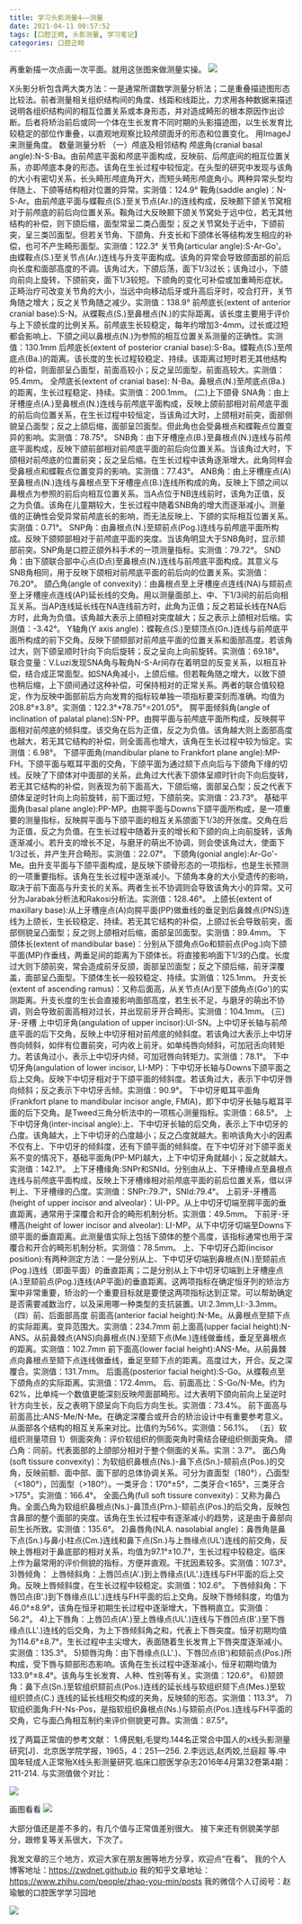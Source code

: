 ```yaml
---
title: 学习头影测量4——测量
date: 2021-04-11 00:57:52
tags: [口腔正畸, 头影测量, 学习笔记]
categories: 口腔正畸
---
```

再重新描一次点画一次平面。就用这张图来做测量实操。
![](https://zymblog-1258069789.cos.ap-chengdu.myqcloud.com/blog0241-tycl04/01.png)

X头影分析包含两大类方法：一是通常所谓数学测量分析法；二是重叠描迹图形态比较法。前者测量相关组织结构间的角度、线距和线距比，力求用各种数据来描述说明各组织结构间的相互位置关系或本身形态，并对造成畸形的根本原因作出诊断。后者将矫治前后或同一个体在生长发育不同时期的头影描迹图，以生长发育比较稳定的部位作重叠，以直观地观察比较颅颌面牙的形态和位置变化。
用ImageJ来测量角度。
数量测量分析
（一）颅底及相邻结构
颅底角(cranial basal angle):N-S-Ba。由前颅底平面和颅底平面构成，反映前、后颅底间的相互位置关系，亦即颅底本身的形态。该角在生长过程中较恒定。在头型的研究中发现与该角的大小有密切关系，长头畸形颅底角开大，而短头畸形颅底角小。两种异常头型均伴随上、下颌等结构相对位置的异常。实测值：124.9°
鞍角(saddle angle)：N-S-Ar。由前颅底平面与蝶鞍点(S.)至关节点(Ar.)的连线构成，反映颞下颌关节窝相对于前颅底的前后向位置关系。鞍角过大反映颞下颌关节窝处于远中位，若无其他结构的补偿，则下颌后缩，面型常呈二类凸面型；反之关节窝处于近中，下颌前突，呈三类凹面型。但若关节角、下颌角、升支长和下颌体长等结构发生相应的补偿，也可不产生畸形面型。实测值：122.3°
关节角(articular angle):S-Ar-Go'。由蝶鞍点(S.)至关节点(Ar.)连线与升支平面构成。该角的异常会导致颌面部的前后向长度和面部高度的不调。该角过大，下颌后荡，面下1/3过长；该角过小，下颌向前向上旋转，下颌前突，面下1/3较短。下颌角的变化可补偿或加重畸形症状。正畸治疗可改变关节角的大小，当远中向移动后牙或升高后牙时，咬合打开，关节角随之增大；反之关节角随之减少。实测值：138.9°
前颅底长(extent of anterior cranial base):S-N。从蝶鞍点(S.)至鼻根点(N.)的实际距离。该长度主要用于评价与上下颌长度的比例关系。前颅底生长较稳定，每年约增加3-4mm。过长或过短都会影响上、下颌之间以鼻根点(N.)为参照的相互位置关系测量的正确性。实测值：130.1mm
后颅底长(extent of posterior cranial base):S-Ba。蝶鞍点(S.)至颅底点(Ba.)的距离。该长度的生长过程较稳定、持续。该距离过短时若无其他结构的补偿，则面部呈凸面型，前面高较小；反之呈凹面型，前面高较大。实测值：95.4mm。
全颅底长(extent of cranial base): N-Ba。鼻根点(N.)至颅底点(Ba.)的距离，生长过程稳定、持续。实测值：200.1mm。
(二)上下颌骨
SNA角：由上牙槽座点(A.)至鼻根点(N.)连线与前颅底平面构成，反映上颌前部相对前颅底平面的前后向位置关系，在生长过程中较恒定，当该角过大时，上颌相对前突，面部侧貌呈凸面型；反之上颌后缩，面部呈凹面型。但此角也会受鼻根点和蝶鞍点位置变异的影响。实测值：78.75°。
SNB角：由下牙槽座点(B.)至鼻根点(N.)连线与前颅底平面构成，反映下颌前部相对前颅底平面的前后向位置关系。当该角过大时，下颌相对前颅底的位置前突；反之呈后缩。在生长过程中该角逐渐增大。此角同样会受鼻根点和蝶鞍点位置变异的影响。实测值：77.43°。
ANB角：由上牙槽座点(A)至鼻根点(N.)连线与鼻根点至下牙槽座点(B.)连线所构成的角。反映上下颌之间以鼻根点为参照的前后向相互位置关系。当A点位于NB连线前时，该角为正值，反之为负值。该角在儿童期较大，生长过程中随着SNB角的增大而逐渐减小。测量值的正确性会受异常前颅底长的影响，而无法反映上、下颌的实际相互位置关系。实测值：0.71°。
SNP角：由鼻根点(N.)至颏前点(Pog.)连线与前颅底平面所构成。反映下颌颏部相对于前颅底平面的突度。当该角明显大于SNB角时，显示颏部前突。SNP角是口腔正颌外科手术的一项测量指标。实测值：79.72°。
SND角：由下颌联合部中心点(D点)至鼻根点(N.)连线与前颅底平面构成。其意义与SNB角相同，用于反映下颌相对前颅底平面的前后向的位置关系。实测值：76.20°。
颌凸角(angle of convexity)：由鼻根点至上牙槽座点连线(NA)与颏前点至上牙槽座点连线(AP)延长线的交角。用以测量面部上、中、下1/3间的前后向相互关系。当AP连线延长线在NA连线前方时，此角为正值；反之若延长线在NA后方时，此角为负值。该角越大表示上颌相对突度越大；反之表示上颌相对后缩。实测值：-3.42°。
Y轴角(Y axis angle)：蝶鞍点(S.)至颏顶点(Gn.)连线与前颅底平面所构成的前下交角。反映下颌颏部对前颅底平面的位置关系和面部高度。若该角过大，则下颌呈顺时针向下向后旋转；反之呈向上向前旋转。实测值：69.18°。
联合变量：V.Luzi发现SNA角与鞍角N-S-Ar间存在着明显的反变关系，以相互补偿，结合成正常面型。如SNA角减小，上颌后缩。但若鞍角随之增大，以致下颌也稍后缩，上下颌间通过这种补偿，可保持相对的正常关系。两者的联合值较稳定，作为反映中面部前后方向发育的指标较单独一项指标要深刻而准确。均值为208.8°±3.8°。实测值：122.3°+78.75°=201.05°。
腭平面倾斜角(angle of inclination of palatal plane):SN-PP。由腭平面与前颅底平面所构成，反映腭平面相对前颅底的倾斜度。该交角在后为正值，反之为负值。该角越大则上面部高度也越大，若无其它结构的补偿，则全面高也增大，该角在生长过程中较为恒定。实测值：6.98°。
下颌平面角(mandibular plane to Frankfort plane angle):MP-FH。下颌平面与眶耳平面的交角，下颌平面为通过颏下点向后与下颌角下缘的切线。反映了下颌体对中面部的关系，此角过大代表下颌体呈顺时针向下向后旋转，若无其它结构的补偿，则表现为前下面高大，下颌后缩，面部呈凸型；反之代表下颌体呈逆时针向上向前旋转，前下面过短，下颌前突。实测值：23.73°。
基础平面角(basal plane angle):PP-MP。由腭平面与Downs下颌平面所构成，是一项重要的测量指标，反映腭平面与下颌平面的相互关系颌面下1/3的开张度。交角在后为正值，反之为负值。在生长过程中随着升支的增长和下颌的向上向前旋转，该角逐渐减小。若升支的增长不足，与磨牙的萌出不协调，则会使该角过大，使面下1/3过长，并产生开合畸形。实测值：22.07°。
下颌角(gonial angle):Ar-Go'-Me。由升支平面与下颌平面构成，是反映下颌骨形态的一项指标，也是生长预测的一项重要指标。该角在生长过程中逐渐减小。下颌角本身的大小受遗传的影响，取决于前下面高与升支长的关系。两者生长不协调则会导致该角大小的异常。又可分为Jarabak分析法和Rakosi分析法。实测值：128.46°。
上颌长(extent of maxillary base):从上牙槽座点(A)向腭平面(PP)做垂线的垂足到后鼻棘点(PNS)连线为上颌长，生长较稳定、持续。若无其它结构的补偿，上颌过长会导致前突，面部侧貌呈凸面型；反之则上颌相对后缩，面部呈凹面型。实测值：89.4mm。
下颌体长(extent of mandibular base)：分别从下颌角点Go和颏前点(Pog.)向下颌平面(MP)作垂线，两垂足间的距离为下颌体长。将直接影响面下1/3的凸度。长度过大则下颌前突，常会造成前牙反颌，面部呈凹面型；反之下颌后缩，前牙深覆盖，面部呈凸面型。下颌体生长一般较稳定、持续。实测值：125.1mm。
升支长(extent of ascending ramus)：又称后面高，从关节点(Ar)至下颌角点(Go')的实测距离。升支长度的生长会直接影响面部高度，若生长不足，与磨牙的萌出不协调，则会导致前面高相对过长，并出现前牙开合畸形。实测值：104.1mm。
(三)牙-牙槽
上中切牙角(angulation of upper incisor):UI-SN。上中切牙长轴与前颅底平面的后下交角，反映上中切牙相对前颅底的倾斜度。若该角过大表示上中切牙唇向倾斜，如伴有位置前突，可内收上前牙。如单纯唇向倾斜，可加冠舌向转矩力。若该角过小，表示上中切牙内倾，可加冠唇向转矩力。实测值：78.1°。
下中切牙角(angulation of lower incisor, LI-MP)：下中切牙长轴与Downs下颌平面之后上交角。反映下中切牙相对于下颌平面的倾斜度。若该角过大，表示下中切牙唇向倾斜；反之表示下中切牙舌倾。实测值：90.9°。
下中切牙眶耳平面角(Frankfort plane to mandibular incisor angle, FMIA)，即下中切牙长轴与眶耳平面的后下交角。是Tweed三角分析法中的一项核心测量指标。实测值：68.5°。
上下中切牙角(inter-incisal angle):上、下中切牙长轴的后交角，表示上下中切牙的凸度。该角越大，上下中切牙的凸度越小；反之凸度就越大。影响该角大小的因素不仅有上、下中切牙的倾斜度，还有下颌平面的倾斜度。在下中切牙对下颌平面关系不变的情况下，基础平面角(PP-MP)越大，上下中切牙角就越小；反之就越大。实测值：142.1°。
上下牙槽缘角:SNPr和SNId。分别由从上、下牙槽缘点至鼻根点连线与前颅底平面构成，反映上下牙槽缘相对前颅底平面的前后位置关系，借以评判上、下牙槽缘的凸度。实测值：SNPr:79.7°，SNId:79.4°。
上前牙-牙槽高(height of upper incisor and alveolar)：UI-PP。从上中切牙切端至腭平面的垂直距离，通常用于深覆合和开合的畸形机制分析。实测值：49.5mm。
下前牙-牙槽高(height of lower incisor and alveolar): LI-MP。从下中切牙切端至Downs下颌平面的垂直距离。此测量值实际上包括下颌体的整个高度，该指标通常也用于深覆合和开合的畸形机制分析。实测值：78.5mm。
上、下中切牙凸距(incisor position):有两种测定方法：一是分别从上、下中切牙切端到鼻根点(N.)至颏前点(Pog.)连线（即面平面）的垂直距离；二是分别从上下中切牙切端到上牙槽座点(A.)至颏前点(Pog.)连线(AP平面)的垂直距离。这两项指标在确定恒牙列的矫治方案中非常重要，矫治的一个重要目标就是要使这两项指标达到正常。可以帮助确定是否需要减数治疗，以及采用哪一种类型的支抗装置。UI:2.3mm,LI:-3.3mm。
（四）前、后面部高度
前面高(anterior facial height):N-Me。从鼻根点至颏下点的实际距离。变异范围大。实测值：234.7mm
前上面高(upper facial height):N-ANS。从前鼻棘点(ANS)向鼻根点(N.)至颏下点(Me.)连线做垂线，垂足至鼻根点的距离。实测值：102.7mm
前下面高(lower facial height):ANS-Me。从前鼻棘点向鼻根点至颏下点连线做垂线，垂足至颏下点的距离。高度过大，开合。反之深覆合。实测值：131.7mm。
后面高(posterior facial height):S-Go。从蝶鞍点至下颌角点的实际距离。实测值：172.4mm。
后、前面高比：S-Go/N-Me。约为62%，比单纯一个数值更能深刻反映颅面部畸形。过大表明下颌向前向上呈逆时针方向生长，反之表明下颌呈向下向后方向生长。实测值：73.4%。
前下面高与前面高比:ANS-Me/N-Me。在确定深覆合或开合的矫治设计中有重要参考意义。从面部各个结构的相互关系来对比。比值约为56%。实测值：56.1%。
（五）软组织测量项目
1）侧面突角：评价软组织的侧面突角时需结合硬组织侧面突角。
颌凸角：同前。代表面部的上颌部分相对于整个侧面的关系。实测：3.7°。
面凸角(soft tissure convexity)：为软组织鼻根点(Ns.)-鼻下点(Sn.)-颏前点(Pos.)的交角，反映前额、面中部、面下部的总体协调关系。可分为直面型（180°），凸面型（<180°），凹面型（>180°）。一类牙合：170°±5°，二类牙合<165°，三类牙合>175°。实测值：166.4°。
全面凸角(full soft tissure convexity)：又称为鼻凸角。全面凸角为软组织鼻根点(Ns.)-鼻顶点(Prn.)-颏前点(Pos.)的后交角，反映包含鼻部的整个面部的突度。该角在生长过程中有逐渐减小的趋势，这是由于鼻部向前生长所致。实测值：135.6°。
2)鼻唇角(NLA. nasolabial angle)：鼻唇角是鼻下点(Sn.)与鼻小柱点(Cm.)连线和鼻下点(Sn.)与上唇缘点(UL')连线的前交角，反映上唇相对于鼻底部的相对关系，均值为97.1°±10.7°，生长过程中较稳定。临床上作为最常用的评价侧貌的指标，方便并直观。干扰因素较多。实测值：107.3°。
3)唇倾角：
上唇倾斜角：上唇凹点(A'.)到上唇缘点(UL'.)连线与FH平面的后上交角。反映上唇倾斜度，在生长过程中较稳定。实测值：102.6°。
下唇倾斜角：下唇凹点(B'.)到下唇缘点(LL'.)连线与FH平面的后上交角。反映下唇倾斜度，均值为46.0°±8.9°，该角在恒牙初期生长过程中逐渐增大，下唇稍直立。实测值：56.2°。
4)上下唇角：上唇凹点(A'.)至上唇缘点(UL'.)连线与下唇凹点(B'.)至下唇缘点(LL'.)连线的后交角，为上下唇倾斜角之和，代表上下唇突度。恒牙初期均值为114.6°±8.7°。生长过程中主尖增大，表面随着生长发育上下唇突度逐渐减小。实测值：135.3°。
5)颏唇沟角：由下唇缘点(LL'.)、下唇凹点(B')和颏前点(Pos.)所构成，受下唇与颏部形态影响。该角在生长过程中逐渐减小，恒牙初期均值为133.9°±8.4°。该角与生长发育、人种、性别等有关。实测值：120.6°。
6)颏颈角：鼻下点(Sn.)至软组织颏前点(Pos.)连线的延长线与软组织颏下点(Mes.)至软组织颈点(C.) 连线的延长线相交构成的夹角，反映颏的形态。实测值：113.3°。
7)软组织面角:FH-Ns-Pos，是指软组织鼻根点(Ns.)与颏前点(Pos.)连线与FH平面的交角，它与面凸角相互制约来评价侧貌更可靠。实测值：87.5°。


找了两篇正常值的参考文献：
1.傅民魁,毛燮均.144名正常合中国人的x线头影测量研究[J]．北京医学院学报，1965，4：251—256.
2.李远远,赵丙姣,兰庭超 等.中国年轻成人正常殆X线头影测量研究.临床口腔医学杂志2016年4月第32卷第4期：211-214.
与实测值做个对比：

![](https://zymblog-1258069789.cos.ap-chengdu.myqcloud.com/blog0241-tycl04/02.png)

画图看看
![](https://zymblog-1258069789.cos.ap-chengdu.myqcloud.com/blog0241-tycl04/03.png)

大部分值还是差不多的，有几个值与正常值差别很大。
接下来还有侧貌美学部分，跟修复等关系很大，下次了。






我发文章的三个地方，欢迎大家在朋友圈等地方分享，欢迎点“在看”。
我的个人博客地址：https://zwdnet.github.io
我的知乎文章地址： https://www.zhihu.com/people/zhao-you-min/posts
我的微信个人订阅号：赵瑜敏的口腔医学学习园地


![](https://zymblog-1258069789.cos.ap-chengdu.myqcloud.com/other/wx.jpg)